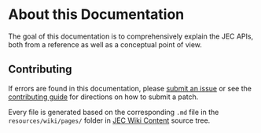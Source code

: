 # About this Documentation

The goal of this documentation is to comprehensively explain the JEC APIs, both from a reference as well as a conceptual point of view.


## Contributing

If errors are found in this documentation, please [submit an issue](./community/submission-guidelines) or see the [contributing guide](./community/contributing-to-jec) for directions on how to submit a patch.

Every file is generated based on the corresponding `.md` file in the `resources/wiki/pages/` folder in [JEC Wiki Content](https://github.com/jec-project/jec-wiki-content) source tree.